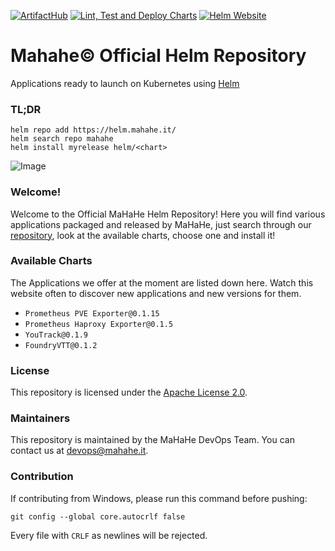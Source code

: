 [![ArtifactHub](https://img.shields.io/static/v1?label=ArtifactHub&message=Organization&labelColor=EBEBEB&color=417598&logo=ArtifactHub)](https://artifacthub.io/packages/search?org=mahahe&sort=relevance&page=1)
[![Lint, Test and Deploy Charts](https://github.com/mahahe-it/helm/actions/workflows/chart-workflow.yaml/badge.svg)](https://github.com/mahahe-it/helm/actions/workflows/chart-workflow.yaml)
[![Helm Website](https://img.shields.io/website/https/helm.mahahe.it/index.yaml?label=Helm%20Repository&logo=Helm&logoColor=0f1689&labelColor=F1FAEE)](https://helm.mahahe.it/)

# Mahahe©️ Official Helm Repository
Applications ready to launch on Kubernetes using [Helm](https://github.com/helm/helm)

### TL;DR
```console
helm repo add https://helm.mahahe.it/
helm search repo mahahe
helm install myrelease helm/<chart>
```

![Image](https://transfer.sh/4J32Pv/helm-rec.gif)

### Welcome!

Welcome to the Official MaHaHe Helm Repository! Here you will find various applications packaged and released by MaHaHe, just search through our [repository](https://gitea.mahahe.it/Mahahe/helm), look at the available charts, choose one and install it!

### Available Charts

The Applications we offer at the moment are listed down here. Watch this website often to discover new applications and new versions for them.

 - `Prometheus PVE Exporter@0.1.15`
 - `Prometheus Haproxy Exporter@0.1.5`
 - `YouTrack@0.1.9`
 - `FoundryVTT@0.1.2`

### License

This repository is licensed under the [Apache License 2.0](https://github.com/mahahe-it/helm/blob/main/LICENSE).

### Maintainers
This repository is maintained by the MaHaHe DevOps Team. You can contact us at [devops@mahahe.it](mailto:devops@mahahe.it).

### Contribution
If contributing from Windows, please run this command before pushing:
```shell
git config --global core.autocrlf false
```
Every file with `CRLF` as newlines will be rejected.
